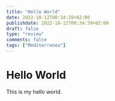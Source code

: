 ```yaml
---
title: "Hello World"
date: 2022-10-12T00:34:39+02:00
publishdate: 2022-10-12T00:34:39+02:00
draft: false
type: "review"
comments: false
tags: ["Mediterranea"]
---
```

# Hello World

This is my hello world.
